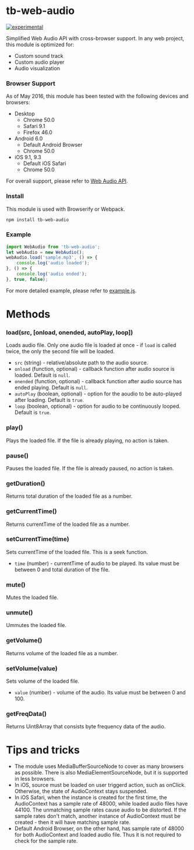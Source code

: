 # tb-web-audio

[![experimental](http://badges.github.io/stability-badges/dist/experimental.svg)](http://github.com/badges/stability-badges)

Simplified Web Audio API with cross-browser support. In any web project, this module is optimized for:
* Custom sound track
* Custom audio player
* Audio visualization

### Browser Support
As of May 2016, this module has been tested with the following devices and browsers:
* Desktop
    * Chrome 50.0
    * Safari 9.1
    * Firefox 46.0
* Android 6.0
    * Default Android Browser    
    * Chrome 50.0
* iOS 9.1, 9.3
    * Default iOS Safari
    * Chrome 50.0

For overall support, please refer to [Web Audio API](http://caniuse.com/#feat=audio-api).

### Install
This module is used with Browserify or Webpack.
```sh
npm install tb-web-audio
```

### Example
```js
import WebAudio from 'tb-web-audio';
let webAudio = new WebAudio();
webAudio.load('sample.mp3', () => {
    console.log('audio loaded');
}, () => {
    console.log('audio ended');
}, true, false);
```
For more detailed example, please refer to [example.js](example.js).

# Methods

### load(src, [onload, onended, autoPlay, loop])
Loads audio file. Only one audio file is loaded at once - if `load` is called twice, the only the second file will be loaded.
* `src` (string) - relative/absolute path to the audio source.
* `onload` (function, optional) - callback function after audio source is loaded. Default is `null`.
* `onended` (function, optional) - callback function after audio source has ended playing. Default is `null`.
* `autoPlay` (boolean, optional) - option for the aoudio to be auto-played after loading. Default is `true`.
* `loop` (boolean, optional) - option for audio to be continuously looped. Default is `true`.

### play()
Plays the loaded file. If the file is already playing, no action is taken.

### pause()
Pauses the loaded file. If the file is already paused, no action is taken.

### getDuration()
Returns total duration of the loaded file as a number.

### getCurrentTime()
Returns currentTime of the loaded file as a number.

### setCurrentTime(time)
Sets currentTime of the loaded file. This is a seek function.
* `time` (number) - currentTime of audio to be played. Its value must be between 0 and total duration of the file.

### mute()
Mutes the loaded file.

### unmute()
Ummutes the loaded file.

### getVolume()
Returns volume of the loaded file as a number.

### setVolume(value)
Sets volume of the loaded file.
* `value` (number) - volume of the audio. Its value must be between 0 and 100.
 
### getFreqData()
Returns Uint8Array that consists byte frequency data of the audio.

# Tips and tricks
* The module uses MediaBufferSourceNode to cover as many browsers as possible. There is also MediaElementSourceNode, but it is supported in less browsers.
* In iOS, source must be loaded on user triggerd action, such as onClick. Otherwise, the state of AudioContext stays suspended.
* In iOS Safari, when the instance is created for the first time, the AudioContext has a sample rate of 48000, while loaded audio files have 44100. The unmatching sample rates cause audio to be distorted. If the sample rates don't match, another instance of AudioContext must be created - then it will have matching sample rate.
* Default Android Browser, on the other hand, has sample rate of 48000 for both AudioContext and loaded audio file. Thus it is not required to check for the sample rate.